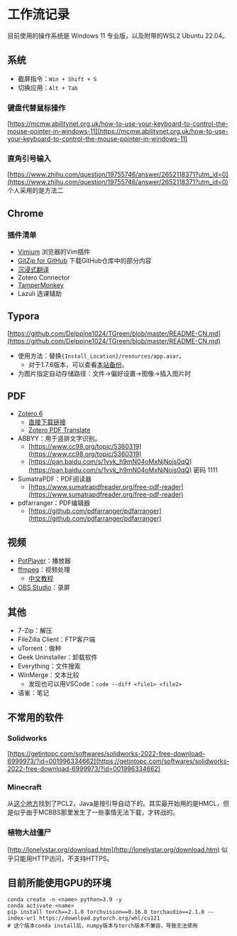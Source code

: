 # 工作流记录


目前使用的操作系统是 Windows 11 专业版，以及附带的WSL2 Ubuntu 22.04。

## 系统

- 截屏指令：`Win + Shift + S`
- 切换应用：`Alt + Tab`

### 键盘代替鼠标操作

[https://mcmw.abilitynet.org.uk/how-to-use-your-keyboard-to-control-the-mouse-pointer-in-windows-11](https://mcmw.abilitynet.org.uk/how-to-use-your-keyboard-to-control-the-mouse-pointer-in-windows-11)

### 直角引号输入

[https://www.zhihu.com/question/19755746/answer/2652118371?utm_id=0](https://www.zhihu.com/question/19755746/answer/2652118371?utm_id=0) 个人采用的是方法二

## Chrome

### 插件清单

- [Vimium](https://vimium.github.io/) 浏览器的Vim插件
- [GitZip for GitHub](https://gitzip.org/) 下载GitHub仓库中的部分内容
- [沉浸式翻译](https://immersivetranslate.com/zh-Hans/)
- Zotero Connector
- [TamperMonkey](https://www.tampermonkey.net/)
- Lazuli 选课辅助

## Typora

[https://github.com/Delppine1024/TGreen/blob/master/README-CN.md](https://github.com/Delppine1024/TGreen/blob/master/README-CN.md) 

- 使用方法：替换`{Install_Location}/resources/app.asar`。
    - 对于1.7.6版本，可以查看[本站备份](../assets/asar-v1.7.6-windows-x64.zip)。
- 为图片指定自动存储路径：文件->偏好设置->图像->插入图片时

## PDF

- [Zotero 6](https://www.zotero.org/download/)
    - [直接下载链接](https://www.zotero.org/download/client/dl?channel=release&platform=win32&version=6.0.36)
    - [Zotero PDF Translate](https://zotero.yuque.com/staff-gkhviy/pdf-trans)
- ABBYY：用于竖排文字识别。
    - [https://www.cc98.org/topic/5360319](https://www.cc98.org/topic/5360319)
    - [https://pan.baidu.com/s/1vvk_h9mN04oMxNjNojs0qQ](https://pan.baidu.com/s/1vvk_h9mN04oMxNjNojs0qQ) 密码 1111
- SumatraPDF：PDF阅读器
    - [https://www.sumatrapdfreader.org/free-pdf-reader](https://www.sumatrapdfreader.org/free-pdf-reader)
- pdfarranger：PDF编辑器
    - [https://github.com/pdfarranger/pdfarranger](https://github.com/pdfarranger/pdfarranger)

## 视频

- [PotPlayer](https://potplayer.daum.net/)：播放器
- [ffmpeg](https://www.ffmpeg.org/)：视频处理
    - [中文教程](https://wklchris.github.io/blog/FFmpeg/index.html)
- [OBS Studio](https://obsproject.com/)：录屏

## 其他

- 7-Zip：解压
- FileZilla Client：FTP客户端
- uTorrent：做种
- Geek Uninstaller：卸载软件
- Everything：文件搜索
- WinMerge：文本比较
    - 发现也可以用VSCode：`code --diff <file1> <file2>`
- 语雀：笔记

## 不常用的软件

### Solidworks

[https://getintopc.com/softwares/solidworks-2022-free-download-6999973/?id=001996334662](https://getintopc.com/softwares/solidworks-2022-free-download-6999973/?id=001996334662)

### Minecraft

从[这个地方](https://www.mcnav.net/)找到了PCL2，Java是按引导自动下的。其实最开始用的是HMCL，但是似乎由于MCBBS那里发生了一些事情无法下载，才转战的。

### 植物大战僵尸

[http://lonelystar.org/download.htm](http://lonelystar.org/download.htm) 似乎只能用HTTP访问，不支持HTTPS。

## 目前所能使用GPU的环境

```shell
conda create -n <name> python=3.9 -y
conda activate <name>
pip install torch==2.1.0 torchvision==0.16.0 torchaudio==2.1.0 --index-url https://download.pytorch.org/whl/cu121
# 这个版本conda install后，numpy版本与torch版本不兼容，导致无法使用
```